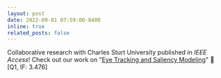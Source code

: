 ```yaml
---
layout: post
date: 2022-09-01 07:59:00-0400
inline: true
related_posts: false
---
```


Collaborative research with Charles Sturt University published in *IEEE Access*! Check out our work on "[Eye Tracking and Saliency Modeling](https://ieeexplore.ieee.org/abstract/document/9887942)" :eyes: [Q1, IF: 3.476]